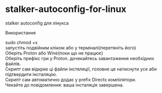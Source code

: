 # stalker-autoconfig-for-linux
stalker autoconfig для лінукса

Використання

sudo chmod +x <where stalker-autoconfig.sh>  
запустіть подвійним кліком або у терміналі(перетяніть його)  
Оберіть Proton або Wine(поки що не працює)  
Оберіть префікс гри у Proton. дочекайтесь завантаження необхідних файлів.  
Скрипт сам відкриє ці файли інстяляції, головне це натиснути усе аби підтвердити інсталяцію.  
Скрипт сам автоматично додає у prefix Directx компілятори.  
Чекайте до повідомлення: ваша інсталяція завершена.  
